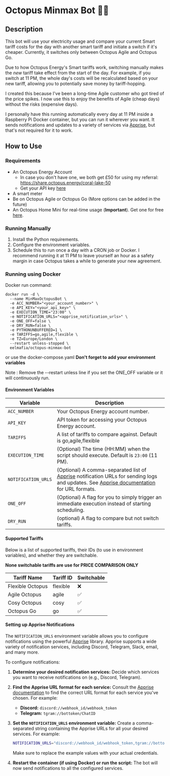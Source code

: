 # Octopus Minmax Bot 🐙🤖

## Description
This bot will use your electricity usage and compare your current Smart tariff costs for the day with another smart tariff and initiate a switch if it's cheaper. Currently, it switches only between Octopus Agile and Octopus Go.

Due to how Octopus Energy's Smart tariffs work, switching manually makes the *new* tariff take effect from the start of the day. For example, if you switch at 11 PM, the whole day's costs will be recalculated based on your new tariff, allowing you to potentially save money by tariff-hopping.

I created this because I've been a long-time Agile customer who got tired of the price spikes. I now use this to enjoy the benefits of Agile (cheap days) without the risks (expensive days).

I personally have this running automatically every day at 11 PM inside a Raspberry Pi Docker container, but you can run it wherever you want.  It sends notifications and updates to a variety of services via [Apprise](https://github.com/caronc/apprise), but that's not required for it to work.

## How to Use

### Requirements
- An Octopus Energy Account  
  - In case you don't have one, we both get £50 for using my referral: https://share.octopus.energy/coral-lake-50
  - Get your API key [here](https://octopus.energy/dashboard/new/accounts/personal-details/api-access)
- A smart meter
- Be on Octopus Agile or Octopus Go (More options can be added in the future)
- An Octopus Home Mini for real-time usage (**Important**). Get one for free [here](https://octopus.energy/blog/octopus-home-mini/).

### Running Manually
1. Install the Python requirements.
2. Configure the environment variables.
3. Schedule this to run once a day with a CRON job or Docker. I recommend running it at 11 PM to leave yourself an hour as a safety margin in case Octopus takes a while to generate your new agreement.

### Running using Docker
Docker run command:
```
docker run -d \
  --name MinMaxOctopusBot \
  -e ACC_NUMBER="<your_account_number>" \
  -e API_KEY="<your_api_key>" \
  -e EXECUTION_TIME="23:00" \
  -e NOTIFICATION_URLS="<apprise_notification_urls>" \
  -e ONE_OFF=false \
  -e DRY_RUN=false \
  -e PYTHONUNBUFFERED=1 \
  -e TARIFFS=go,agile,flexible \
  -e TZ=Europe/London \
  --restart unless-stopped \
  eelmafia/octopus-minmax-bot
```
or use the docker-compose.yaml **Don't forget to add your environment variables**

Note : Remove the --restart unless line if you set the ONE_OFF variable or it will continuously run.

#### Environment Variables
| Variable               | Description                                                                                                                                                                                                             |
|------------------------|-------------------------------------------------------------------------------------------------------------------------------------------------------------------------------------------------------------------------|
| `ACC_NUMBER`           | Your Octopus Energy account number.                                                                                                                                                                                     |
| `API_KEY`              | API token for accessing your Octopus Energy account.                                                                                                                                                                    |
| `TARIFFS`              | A list of tariffs to compare against. Default is go,agile,flexible                                                                                                                                                      | 
| `EXECUTION_TIME`       | (Optional) The time (HH:MM) when the script should execute. Default is `23:00` (11 PM).                                                                                                                                 |
| `NOTIFICATION_URLS`    | (Optional) A comma-separated list of [Apprise](https://github.com/caronc/apprise) notification URLs for sending logs and updates.  See [Apprise documentation](https://github.com/caronc/apprise/wiki) for URL formats. |
| `ONE_OFF`              | (Optional) A flag for you to simply trigger an immediate execution instead of starting scheduling.                                                                                                                      |
| `DRY_RUN`              | (optional) A flag to compare but not switch tariffs.                                                                                                                                                                    |

#### Supported Tariffs

Below is a list of supported tariffs, their IDs (to use in environment variables), and whether they are switchable.

**None switchable tariffs are use for PRICE COMPARISON ONLY**

| Tariff Name      | Tariff ID | Switchable |
|------------------|-----------|------------|
| Flexible Octopus | flexible  | ❌          |
| Agile Octopus    | agile     | ✅          |
| Cosy Octopus     | cosy      | ✅          |
| Octopus Go       | go        | ✅          |


#### Setting up Apprise Notifications

The `NOTIFICATION_URLS` environment variable allows you to configure notifications using the powerful [Apprise](https://github.com/caronc/apprise) library.  Apprise supports a wide variety of notification services, including Discord, Telegram, Slack, email, and many more.

To configure notifications:

1.  **Determine your desired notification services:**  Decide which services you want to receive notifications on (e.g., Discord, Telegram).

2.  **Find the Apprise URL format for each service:**  Consult the [Apprise documentation](https://github.com/caronc/apprise/wiki) to find the correct URL format for each service you've chosen.  For example:

    *   **Discord:** `discord://webhook_id/webhook_token`
    *   **Telegram:** `tgram://bottoken/ChatID`

3.  **Set the `NOTIFICATION_URLS` environment variable:** Create a comma-separated string containing the Apprise URLs for all your desired services.  For example:

    ```bash
    NOTIFICATION_URLS="discord://webhook_id/webhook_token,tgram://bottoken/ChatID,mailto://user:pass@example.com?to=recipient@example.com"
    ```

    Make sure to replace the example values with your actual credentials.

4.  **Restart the container (if using Docker) or run the script:**  The bot will now send notifications to all the configured services.
